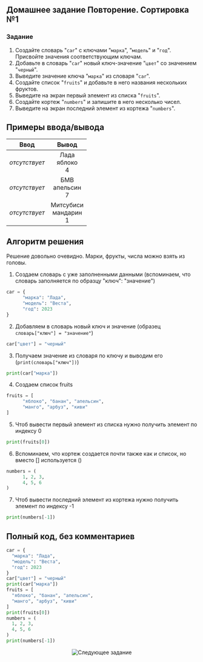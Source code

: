 ## Домашнее задание Повторение. Сортировка №1
  ### Задание
  1. Создайте словарь "`car`" с ключами "`марка`", "`модель`" и "`год`". Присвойте значения соответствующим ключам.
  2. Добавьте в словарь "`car`" новый ключ-значение "`цвет`" со значением "`черный`".
  3. Выведите значение ключа "`марка`" из словаря "`car`".
  4. Создайте список "`fruits`" и добавьте в него названия нескольких фруктов.
  5. Выведите на экран первый элемент из списка "`fruits`".
  6. Создайте кортеж "`numbers`" и запишите в него несколько чисел.
  7. Выведите на экран последний элемент из кортежа "`numbers`".


## Примеры ввода/вывода 
  | Ввод  | Вывод  |
  |:-:|:---------------:|
  | *отсутствует* | Лада<br>яблоко<br>4 |
  | *отсутствует* | БМВ<br>апельсин<br>7 |
  | *отсутствует* | Митсубиси<br>мандарин<br>1 |

## Алгоритм решения
  Решение довольно очевидно. Марки, фрукты, числа можно взять из головы.
  1. Создаем словарь с уже заполненными данными (вспоминаем, что словарь заполняется по образцу "ключ": "значение")
  ```py
  car = {
        "марка": "Лада", 
        "модель": "Веста", 
        "год": 2023
  }
  ```
  2. Добавляем в словарь новый ключ и значение (образец ```словарь["ключ"] = "значение"```)
  ```py
  car["цвет"] = "черный"
  ```
  3. Получаем значение из словаря по ключу и выводим его (```print(словарь["ключ"])```)
  ```py
  print(car["марка"])
  ```
  4. Создаем список fruits
  ```py
  fruits = [
        "яблоко", "банан", "апельсин",
        "манго", "арбуз", "киви"
  ]
  ```
  5. Чтоб вывести первый элемент из списка нужно получить элемент по индексу 0
  ```py
  print(fruits[0])
  ```
  6. Вспоминаем, что кортеж создается почти также как и список, но вместо [] используется ()
  ```py
  numbers = (
        1, 2, 3,
        4, 5, 6
  )
  ```
  7. Чтоб вывести последний элемент из кортежа нужно получить элемент по индексу -1
  ```py
  print(numbers[-1])
  ```
## Полный код, без комментариев
```py
car = {
  "марка": "Лада", 
  "модель": "Веста", 
  "год": 2023
}
car["цвет"] = "черный"
print(car["марка"])
fruits = [
  "яблоко", "банан", "апельсин",
  "манго", "арбуз", "киви"
]
print(fruits[0])
numbers = (
  1, 2, 3,
  4, 5, 6
)
print(numbers[-1])
```
<p align="center">
  <img alt="Следующее задание" src="https://ya.ru">
</p>
